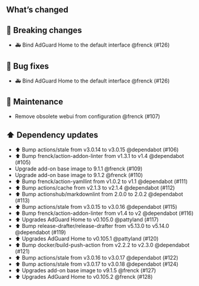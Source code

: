 ## What’s changed

## 🚨 Breaking changes

- 🚑 Bind AdGuard Home to the default interface @frenck (#126)

## 🐛 Bug fixes

- 🚑 Bind AdGuard Home to the default interface @frenck (#126)

## 🧰 Maintenance

- Remove obsolete webui from configuration @frenck (#107)

## ⬆️ Dependency updates

- ⬆️ Bump actions/stale from v3.0.14 to v3.0.15 @dependabot (#106)
- ⬆️ Bump frenck/action-addon-linter from v1.3.1 to v1.4 @dependabot (#105)
- Upgrade add-on base image to 9.1.1 @frenck (#109)
- Upgrade add-on base image to 9.1.2 @frenck (#110)
- ⬆️ Bump frenck/action-yamllint from v1.0.2 to v1.1 @dependabot (#111)
- ⬆️ Bump actions/cache from v2.1.3 to v2.1.4 @dependabot (#112)
- ⬆️ Bump actionshub/markdownlint from 2.0.0 to 2.0.2 @dependabot (#113)
- ⬆️ Bump actions/stale from v3.0.15 to v3.0.16 @dependabot (#115)
- ⬆️ Bump frenck/action-addon-linter from v1.4 to v2 @dependabot (#116)
- ⬆️ Upgrades AdGuard Home to v0.105.0 @pattyland (#117)
- ⬆️ Bump release-drafter/release-drafter from v5.13.0 to v5.14.0 @dependabot (#119)
- ⬆️ Upgrades AdGuard Home to v0.105.1 @pattyland (#120)
- ⬆️ Bump docker/build-push-action from v2.2.2 to v2.3.0 @dependabot (#121)
- ⬆️ Bump actions/stale from v3.0.16 to v3.0.17 @dependabot (#122)
- ⬆️ Bump actions/stale from v3.0.17 to v3.0.18 @dependabot (#124)
- ⬆️ Upgrades add-on base image to v9.1.5 @frenck (#127)
- ⬆️ Upgrades AdGuard Home to v0.105.2 @frenck (#128)
